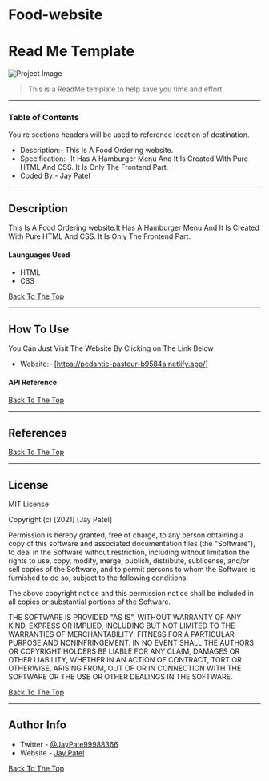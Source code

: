 # Food-website


# Read Me Template

![Project Image](https://www.imagehousing.com/image/Xaf5q)

> This is a ReadMe template to help save you time and effort.

---

### Table of Contents
You're sections headers will be used to reference location of destination.

-  Description:- This Is A Food Ordering website.
-  Specification:- It Has A Hamburger Menu And It Is Created With Pure HTML And CSS. It Is Only The Frontend Part.
-  Coded By:- Jay Patel 


---
## Description

This Is A Food Ordering website.It Has A Hamburger Menu And It Is Created With Pure HTML And CSS. It Is Only The Frontend Part.

#### Launguages Used

- HTML
- CSS

[Back To The Top](#read-me-template)

---

## How To Use



You Can Just Visit The Website By Clicking on The Link Below

- Website:- [https://pedantic-pasteur-b9584a.netlify.app/]

#### API Reference


[Back To The Top](#read-me-template)

---

## References
[Back To The Top](#read-me-template)

---

## License

MIT License

Copyright (c) [2021] [Jay Patel]

Permission is hereby granted, free of charge, to any person obtaining a copy
of this software and associated documentation files (the "Software"), to deal
in the Software without restriction, including without limitation the rights
to use, copy, modify, merge, publish, distribute, sublicense, and/or sell
copies of the Software, and to permit persons to whom the Software is
furnished to do so, subject to the following conditions:

The above copyright notice and this permission notice shall be included in all
copies or substantial portions of the Software.

THE SOFTWARE IS PROVIDED "AS IS", WITHOUT WARRANTY OF ANY KIND, EXPRESS OR
IMPLIED, INCLUDING BUT NOT LIMITED TO THE WARRANTIES OF MERCHANTABILITY,
FITNESS FOR A PARTICULAR PURPOSE AND NONINFRINGEMENT. IN NO EVENT SHALL THE
AUTHORS OR COPYRIGHT HOLDERS BE LIABLE FOR ANY CLAIM, DAMAGES OR OTHER
LIABILITY, WHETHER IN AN ACTION OF CONTRACT, TORT OR OTHERWISE, ARISING FROM,
OUT OF OR IN CONNECTION WITH THE SOFTWARE OR THE USE OR OTHER DEALINGS IN THE
SOFTWARE.

[Back To The Top](#read-me-template)

---

## Author Info

- Twitter - [@JayPate99988366](https://twitter.com/JayPate99988366)
- Website - [Jay Patel](https://jovial-sinoussi-e37e35.netlify.app/)

[Back To The Top](#read-me-template)
